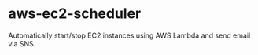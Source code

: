 # aws-ec2-scheduler
Automatically start/stop EC2 instances using AWS Lambda and send email via SNS.
